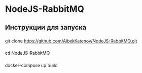 # NodeJS-RabbitMQ

## Инструкции для запуска

###
git clone https://github.com/AibekKatenov/NodeJS-RabbitMQ.git
###
cd NodeJS-RabbitMQ
###
docker-compose up build
